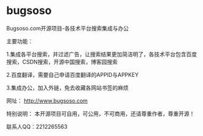 # bugsoso
Bugsoso.com开源项目-各技术平台搜索集成与办公

主要功能：

1.集成各平台搜索，并过滤广告，让搜索结果更加简洁明了，各技术平台包含百度搜索，CSDN搜索，开源中国搜索，博客园搜索

2.百度翻译，需要自己申请百度翻译的APPID与APPKEY

3.集成办公，加入外链，免去收藏各网站书签的麻烦

网址：
http://www.bugsoso.com

特别说明：
本开源项目可自用，可公用，不可商用，还请尊重作者，尊重开源！

联系人QQ：2212265563
